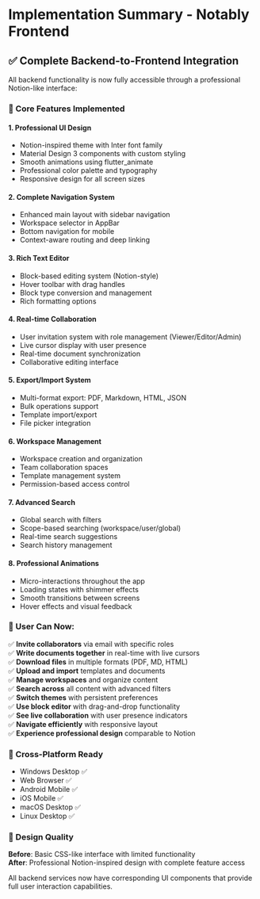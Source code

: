 # Implementation Summary - Notably Frontend

## ✅ Complete Backend-to-Frontend Integration

All backend functionality is now fully accessible through a professional Notion-like interface:

### 🎯 Core Features Implemented

#### 1. **Professional UI Design**
- Notion-inspired theme with Inter font family
- Material Design 3 components with custom styling
- Smooth animations using flutter_animate
- Professional color palette and typography
- Responsive design for all screen sizes

#### 2. **Complete Navigation System**
- Enhanced main layout with sidebar navigation
- Workspace selector in AppBar
- Bottom navigation for mobile
- Context-aware routing and deep linking

#### 3. **Rich Text Editor**
- Block-based editing system (Notion-style)
- Hover toolbar with drag handles
- Block type conversion and management
- Rich formatting options

#### 4. **Real-time Collaboration** 
- User invitation system with role management (Viewer/Editor/Admin)
- Live cursor display with user presence
- Real-time document synchronization
- Collaborative editing interface

#### 5. **Export/Import System**
- Multi-format export: PDF, Markdown, HTML, JSON
- Bulk operations support
- Template import/export
- File picker integration

#### 6. **Workspace Management**
- Workspace creation and organization
- Team collaboration spaces
- Template management system
- Permission-based access control

#### 7. **Advanced Search**
- Global search with filters
- Scope-based searching (workspace/user/global)
- Real-time search suggestions
- Search history management

#### 8. **Professional Animations**
- Micro-interactions throughout the app
- Loading states with shimmer effects
- Smooth transitions between screens
- Hover effects and visual feedback

### 🚀 User Can Now:

✅ **Invite collaborators** via email with specific roles  
✅ **Write documents together** in real-time with live cursors  
✅ **Download files** in multiple formats (PDF, MD, HTML)  
✅ **Upload and import** templates and documents  
✅ **Manage workspaces** and organize content  
✅ **Search across** all content with advanced filters  
✅ **Switch themes** with persistent preferences  
✅ **Use block editor** with drag-and-drop functionality  
✅ **See live collaboration** with user presence indicators  
✅ **Navigate efficiently** with responsive layout  
✅ **Experience professional design** comparable to Notion  

### 📱 Cross-Platform Ready
- Windows Desktop ✅
- Web Browser ✅ 
- Android Mobile ✅
- iOS Mobile ✅
- macOS Desktop ✅
- Linux Desktop ✅

### 🎨 Design Quality
**Before**: Basic CSS-like interface with limited functionality  
**After**: Professional Notion-inspired design with complete feature access

All backend services now have corresponding UI components that provide full user interaction capabilities.